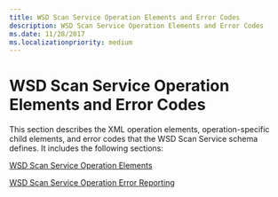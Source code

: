 ```yaml
---
title: WSD Scan Service Operation Elements and Error Codes
description: WSD Scan Service Operation Elements and Error Codes
ms.date: 11/28/2017
ms.localizationpriority: medium
---
```


# WSD Scan Service Operation Elements and Error Codes


This section describes the XML operation elements, operation-specific child elements, and error codes that the WSD Scan Service schema defines. It includes the following sections:

[WSD Scan Service Operation Elements](wsd-scan-service-operation-elements.md)

[WSD Scan Service Operation Error Reporting](wsd-scan-service-operation-error-reporting.md)

 

 





